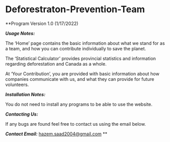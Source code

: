# Deforestraton-Prevention-Team

**Program Version 1.0 (1/17/2022)


***Usage Notes:***

The ‘Home’ page contains the basic information about what we stand for as a team, and how you can contribute individually to save the planet.

The ‘Statistical Calculator’ provides provincial statistics and information regarding deforestation and Canada as a whole.

At ‘Your Contribution’, you are provided with basic information about how companies communicate with us, and what they can provide for future volunteers.

***Installation Notes:***

You do not need to install any programs to be able to use the website.

***Contacting Us:***

If any bugs are found feel free to contact us using the email below.

***Contact Email:*** hazem.saad2004@gmail.com
**
